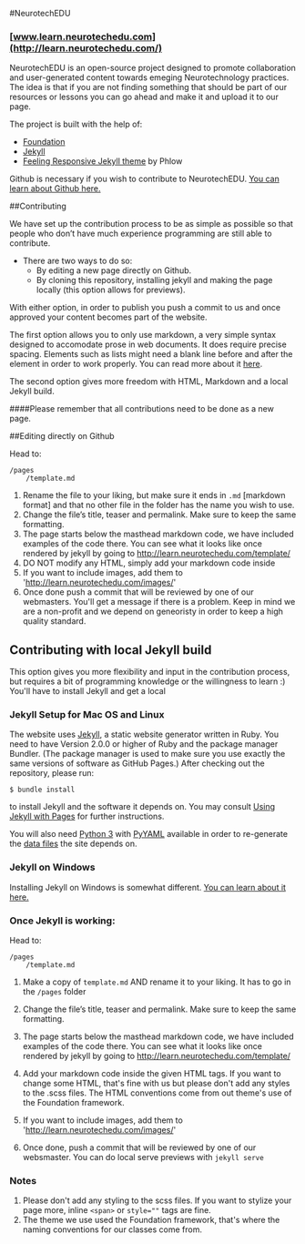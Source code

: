 #NeurotechEDU
### [www.learn.neurotechedu.com](http://learn.neurotechedu.com/)

NeurotechEDU is an open-source project designed to promote collaboration and user-generated content towards emeging Neurotechnology practices.
The idea is that if you are not finding something that should be part of our resources or lessons you can go ahead and make it and upload it to our page.

The project is built with the help of:

 * [Foundation](http://foundation.zurb.com/)
 * [Jekyll](http://jekyllrb.com/)
 * [Feeling Responsive Jekyll theme](https://phlow.github.io/feeling-responsive/) by Phlow

Github is necessary if you wish to contribute to NeurotechEDU. [You can learn about Github here.](https://guides.github.com/activities/hello-world/)


##Contributing

We have set up the contribution process to be as simple as possible so that people who don’t have much experience programming are still able to contribute. 

+ There are two ways to do so:
  - By editing a new page directly on Github.
  - By cloning this repository, installing jekyll and making the page locally (this option allows for previews).

With either option, in order to publish you push a commit to us and once approved your content becomes part of the website.

The first option allows you to only use markdown, a very simple syntax designed to accomodate prose in web documents. It does require precise spacing. Elements such as lists might need a blank line before and after the element in order to work properly. You can read more about it [here](https://guides.github.com/features/mastering-markdown/).

The second option gives more freedom with HTML, Markdown and a local Jekyll build.

####Please remember that all contributions need to be done as a new page.


##Editing directly on Github

Head to: 
```
/pages
    /template.md
```

1. Rename the file to your liking, but make sure it ends in `.md` [markdown format] and that no other file in the folder has the name you wish to use.
2. Change the file’s title, teaser and permalink. Make sure to keep the same formatting.
3. The page starts below the masthead markdown code, we have included examples of the code there. You can see what it looks like once rendered by jekyll by going to http://learn.neurotechedu.com/template/
4. DO NOT modify any HTML, simply add your markdown code inside 
5. If you want to include images, add them to 'http://learn.neurotechedu.com/images/'
6. Once done push a commit that will be reviewed by one of our webmasters. You'll get a message if there is a problem. Keep in mind we are a non-profit and we depend on geneoristy in order to keep a high quality standard.


## Contributing with local Jekyll build

This option gives you more flexibility and input in the contribution process, but requires a bit of programming knowledge or the willingness to learn :) You'll have to install Jekyll and get a local 



### Jekyll Setup for Mac OS and Linux

The website uses [Jekyll](http://jekyllrb.com/), a static website generator written in Ruby.
You need to have Version 2.0.0 or higher of Ruby and the package manager Bundler.
(The package manager is used to make sure you use exactly the same versions of software as GitHub Pages.)
After checking out the repository, please run:

```
$ bundle install
```

to install Jekyll and the software it depends on.
You may consult [Using Jekyll with Pages](https://help.github.com/articles/using-jekyll-with-pages/) for further instructions.

You will also need [Python 3](http://python.org/) with
[PyYAML](https://pypi.python.org/pypi/PyYAML/) available in order to
re-generate the [data files](#details) the site depends on.


### Jekyll on Windows

Installing Jekyll on Windows is somewhat different. [You can learn about it here.](https://jekyllrb.com/docs/windows/)

### Once Jekyll is working:

Head to: 
```
/pages
    /template.md
```

1. Make a copy of `template.md` AND rename it to your liking. It has to go in the `/pages` folder
2. Change the file’s title, teaser and permalink. Make sure to keep the same formatting.

3. The page starts below the masthead markdown code, we have included examples of the code there. You can see what it looks like once rendered by jekyll by going to http://learn.neurotechedu.com/template/
4. Add your markdown code inside the given HTML tags. If you want to change some HTML, that's fine with us but please don't add any styles to the .scss files. The HTML conventions come from out theme's use of the Foundation framework.
5. If you want to include images, add them to 'http://learn.neurotechedu.com/images/'
6. Once done, push a commit that will be reviewed by one of our websmaster. You can do local serve previews with `jekyll serve`

### Notes

1. Please don't add any styling to the scss files. If you want to stylize your page more, inline `<span>` or `style=""` tags are fine.
2. The theme we use used the Foundation framework, that's where the naming conventions for our classes come from.




